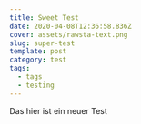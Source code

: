 ```yaml
---
title: Sweet Test
date: 2020-04-08T12:36:58.836Z
cover: assets/rawsta-text.png
slug: super-test
template: post
category: test
tags:
  - tags
  - testing
---
```

Das hier ist ein neuer Test
